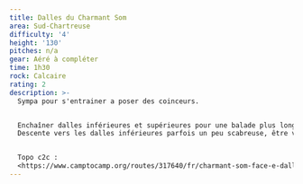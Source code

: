 ```yaml
---
title: Dalles du Charmant Som
area: Sud-Chartreuse
difficulty: '4'
height: '130'
pitches: n/a
gear: Aéré à compléter
time: 1h30
rock: Calcaire
rating: 2
description: >-
  Sympa pour s'entrainer a poser des coinceurs. 


  Enchaîner dalles inférieures et supérieures pour une balade plus longue.
  Descente vers les dalles inférieures parfois un peu scabreuse, être vigilant !


  Topo c2c :
  <https://www.camptocamp.org/routes/317640/fr/charmant-som-face-e-dalles-inferieures>
---
```


